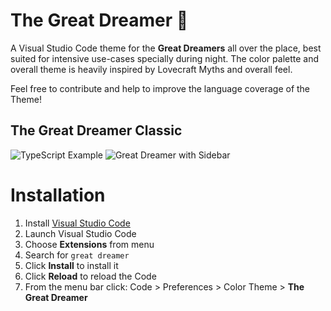 # The Great Dreamer :octopus:

A Visual Studio Code theme for the **Great Dreamers** all over the place, best suited for intensive use-cases specially during night. The color palette and overall theme is heavily inspired by Lovecraft Myths and overall feel.

Feel free to contribute and help to improve the language coverage of the Theme!

## The Great Dreamer Classic

![TypeScript Example](../great-dreamer/assets/images/typescript-example.png)
![Great Dreamer with Sidebar](../great-dreamer/assets/images/javascript-example.png)

# Installation

1.  Install [Visual Studio Code](https://code.visualstudio.com/)
2.  Launch Visual Studio Code
3.  Choose **Extensions** from menu
4.  Search for `great dreamer`
5.  Click **Install** to install it
6.  Click **Reload** to reload the Code
7.  From the menu bar click: Code > Preferences > Color Theme > **The Great Dreamer**
